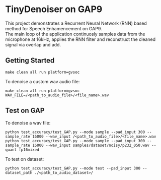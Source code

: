 # TinyDenoiser on GAP9

This project demonstrates a Recurrent Neural Network (RNN) based method for Speech Enhamencement on GAP9.  
The main loop of the application continuosly samples data from the microphone at 16kHz, applies the RNN filter and reconstruct the cleaned signal via overlap and add.



## Getting Started
```
make clean all run platform=gvsoc
```
To denoise a custom wav audio file:
```
make clean all run platform=gvsoc WAV_FILE=/<path_to_audio_file>/<file_name>.wav
```

## Test on GAP
To denoise a wav file:
```
python test_accuracy/test_GAP.py --mode sample --pad_input 300 --sample_rate 16000 --wav_input /<path_to_audio_file>/<file_name>.wav
python test_accuracy/test_GAP.py --mode sample --pad_input 300 --sample_rate 16000 --wav_input samples/dataset/noisy/p232_050.wav --quant fp16mixed
```

To test on dataset: 
```
python test_accuracy/test_GAP.py --mode test --pad_input 300 --dataset_path ./<path_to_audio_dataset>/
```